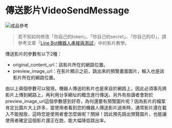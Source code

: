 # 傳送影片VideoSendMessage
![成品參考](https://i.imgur.com/xuUyvWo.png)
> 若不知如何修改「你自己的token」、「你自己的secret」、「你自己的ID」，請參考文章「[Line Bot機器人串接與測試](/class?c=2&a=66)」中的影片教學。

傳送影片的參數有以下2種：

* original_content_url：該影片所在的網路位置。
* preview_image_url：在影片顯示之前，跳出來的預覽畫面圖片，輸入也是該影片所在的網路位置。

由以上兩個參數可以發現，機器人傳送的影片也是來自於網路上，因此必須事先將影片上傳到網路上，再利用分享網址的概念進行傳送。另外有些讀者會對於preview_image_url這個參數感到好奇，為何還要有預覽圖片呢？因為影片的檔案肯定比圖片大上許多，當使用者看到您的機器人傳送影片過來時，通常影片還在載入不能撥放，這時您是使用者會怎麼做呢？關掉！因此預先跳出預覽圖片，也能讓使用者確定這個影片還正在跑，能大幅降低跳出率。
